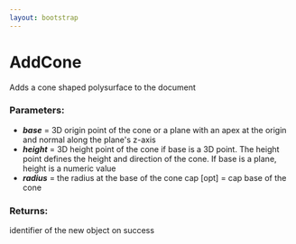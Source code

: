 ```yaml
---
layout: bootstrap
---
```


# AddCone

Adds a cone shaped polysurface to the document
          

### Parameters:

- ***base*** = 3D origin point of the cone or a plane with an apex at the origin
    and normal along the plane's z-axis
- ***height*** = 3D height point of the cone if base is a 3D point. The height
    point defines the height and direction of the cone. If base is a
    plane, height is a numeric value
- ***radius*** = the radius at the base of the cone
cap [opt] = cap base of the cone
        

### Returns:


identifier of the new object on success
        


